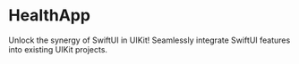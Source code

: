 # HealthApp
Unlock the synergy of SwiftUI in UIKit! Seamlessly integrate SwiftUI features into existing UIKit projects.
